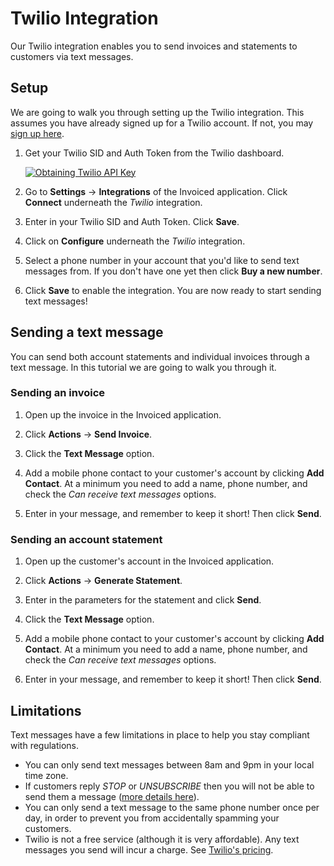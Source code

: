 # Twilio Integration

Our Twilio integration enables you to send invoices and statements to customers via text messages.

## Setup

We are going to walk you through setting up the Twilio integration. This assumes you have already signed up for a Twilio account. If not, you may [sign up here](https://www.twilio.com/).

1. Get your Twilio SID and Auth Token from the Twilio dashboard. 

   [![Obtaining Twilio API Key](/docs/img/twilio-settings.png)](/docs/img/twilio-settings.png)

2. Go to **Settings** &rarr; **Integrations** of the Invoiced application. Click **Connect** underneath the *Twilio* integration.

3. Enter in your Twilio SID and Auth Token. Click **Save**.

4. Click on **Configure** underneath the *Twilio* integration.

5. Select a phone number in your account that you'd like to send text messages from. If you don't have one yet then click **Buy a new number**.

6. Click **Save** to enable the integration. You are now ready to start sending text messages!

## Sending a text message

You can send both account statements and individual invoices through a text message. In this tutorial we are going to walk you through it.

### Sending an invoice

1. Open up the invoice in the Invoiced application.

2. Click **Actions** &rarr; **Send Invoice**.

3. Click the **Text Message** option.

4. Add a mobile phone contact to your customer's account by clicking **Add Contact**. At a minimum you need to add a name, phone number, and check the *Can receive text messages* options.

5. Enter in your message, and remember to keep it short! Then click **Send**.

### Sending an account statement

1. Open up the customer's account in the Invoiced application.

2. Click **Actions** &rarr; **Generate Statement**.

3. Enter in the parameters for the statement and click **Send**.

4. Click the **Text Message** option.

5. Add a mobile phone contact to your customer's account by clicking **Add Contact**. At a minimum you need to add a name, phone number, and check the *Can receive text messages* options.

6. Enter in your message, and remember to keep it short! Then click **Send**.

## Limitations

Text messages have a few limitations in place to help you stay compliant with regulations.

- You can only send text messages between 8am and 9pm in your local time zone.
- If customers reply *STOP* or *UNSUBSCRIBE* then you will not be able to send them a message ([more details here](https://support.twilio.com/hc/en-us/articles/223134027-Twilio-support-for-opt-out-keywords-SMS-STOP-filtering-)).
- You can only send a text message to the same phone number once per day, in order to prevent you from accidentally spamming your customers.
- Twilio is not a free service (although it is very affordable). Any text messages you send will incur a charge. See [Twilio's pricing](https://www.twilio.com/sms/pricing).
